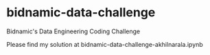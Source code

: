 # bidnamic-data-challenge
Bidnamic's Data Engineering Coding Challenge 

Please find my solution at bidnamic-data-challenge-akhilnarala.ipynb
